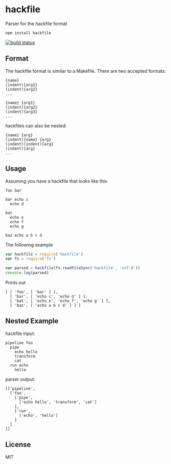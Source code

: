 # hackfile

Parser for the hackfile format

```
npm install hackfile
```

[![build status](http://img.shields.io/travis/mafintosh/hackfile.svg?style=flat)](http://travis-ci.org/mafintosh/hackfile)

## Format

The hackfile format is similar to a Makefile.  There are two accepted formats:

```
{name}
(indent){arg1}
(indent){arg2}
...
```

```
{name} {arg1}
(indent){arg2}
(indent){arg3}
...
```

hackfiles can also be nested:

```
{name} {arg}
(indent){name} {arg}
(indent)(indent){arg}
(indent){arg}
...
```

## Usage

Assuming you have a hackfile that looks like this

```
foo bar

bar echo c
  echo d

bat
  echo e
  echo f
  echo g

baz echo a b c d
```

The following example

``` js
var hackfile = require('hackfile')
var fs = require('fs')

var parsed = hackfile(fs.readFileSync('hackfile', 'utf-8'))
console.log(parsed)
```

Prints out

```
[ [ 'foo', [ 'bar' ] ],
  [ 'bar', [ 'echo c', 'echo d' ] ],
  [ 'bat', [ 'echo e', 'echo f', 'echo g' ] ],
  [ 'baz', [ 'echo a b c d' ] ] ]
```

## Nested Example

hackfile input:

```
pipeline foo
  pipe
    echo hello
    transform
    cat
  run echo
    hello
```

parser output:
```
[['pipeline', 
  ['foo', 
    ['pipe', 
      ['echo hello', 'transform', 'cat']
    ], 
    ['run', 
      ['echo', 'hello']
    ]
  ]
]]
```

## License

MIT
